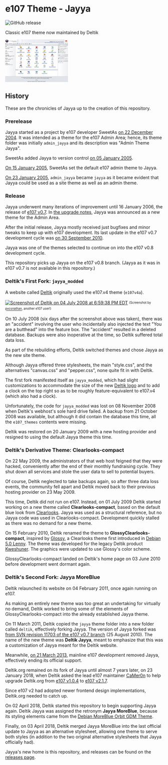 # e107 Theme - Jayya

![GitHub release](https://img.shields.io/github/release/Deltik/e107-theme-jayya.svg)

Classic e107 theme now maintained by Deltik

![preview.jpg](/preview.jpg?raw=true "Theme Preview")

## History

These are the chronicles of Jayya up to the creation of this repository.

### Prerelease

Jayya started as a project by e107 developer SweetAs [on 22 December 2004](https://web.archive.org/web/20180406032135/https://sourceforge.net/p/e107/svn/1232/tree/trunk/e107_0.7/e107_themes/admin_jayya/theme.php#l20).  It was intended as a theme for the e107 Admin Area; hence, its theme folder was initially `admin_jayya` and its description was "Admin Theme Jayya".

SweetAs added Jayya to version control [on 05 January 2005](https://sourceforge.net/p/e107/svn/1232/).

[On 15 January 2005](https://sourceforge.net/p/e107/svn/1322/), SweetAs set the default e107 admin theme to Jayya.

[On 23 January 2005](https://sourceforge.net/p/e107/svn/1424/), `admin_jayya` became `jayya` as it became evident that Jayya could be used as a site theme as well as an admin theme.

### Release

Jayya underwent many iterations of improvement until 16 January 2006, the release of [e107 v0.7](https://sourceforge.net/projects/e107/files/e107/e107v0.7/).  In [the upgrade notes](https://web.archive.org/web/20080803182301/http://e107.org:80/page.php?6), Jayya was announced as a new theme for the Admin Area.

After the initial release, Jayya mostly received just bugfixes and minor tweaks to keep up with e107 development.  Its last update in the e107 v0.7 development cycle was [on 30 September 2010](https://web.archive.org/web/20180406035109/https://sourceforge.net/p/e107/svn/13116/log/?path=/trunk/e107_0.7/e107_themes/jayya).

Jayya was one of the themes selected to continue on into the e107 v0.8 development cycle.

This repository picks up Jayya on the e107 v0.8 branch.  (Jayya as it was in e107 v0.7 is not available in this repository.)

### Deltik's First Fork: `jayya_modded`

A website called [Deltik](https://www.deltik.org) originally used the e107.v4 theme (`e107v4a`).

[![Screenshot of Deltik on 04 July 2008 at 6:59:38 PM EDT](https://i.imgur.com/iB1COnB.jpg)](https://i.imgur.com/iB1COnB.jpg)
<sup><sub>(Screenshot by [pvcsnathan](https://web.archive.org/web/20171016103900/http://pvcsnathan.com/news.php), another e107 user!)</sub></sup>

On 10 July 2008 (six days after the screenshot above was taken), there was an "accident" involving the user who incidentally also injected the text "You are a butthead" into the feature box.  The "accident" resulted in a deleted database.  Backups were also inoperative at the time, so Deltik suffered total data loss.

As part of the rebuilding efforts, Deltik switched themes and chose Jayya as the new site theme.

Although Jayya offered three stylesheets, the main "style.css", and the alternatives "canvas.css" and "pepper.css", none quite fit in with Deltik.

The first fork manifested itself as `jayya_modded`, which had slight customizations to accommodate the size of the new [Deltik logo](https://i.imgur.com/Y8FU5xv.png) and to add a clock on the top right so as to be roughly feature-equivalent to e107.v4 (which also had a clock).

Unfortunately, the code for `jayya_modded` was lost on 08 November 2008 when Deltik's webhost's sole hard drive failed.  A backup from 21 October 2008 was available, but although it did contain the database this time, all the `e107_themes` contents were missing.

Deltik was restored on 20 January 2009 with a new hosting provider and resigned to using the default Jayya theme this time.

### Deltik's Derivative Theme: Clearlooks-compact

On 22 May 2009, the administrators of that web host feigned that they were hacked, conveniently after the end of their monthly fundraising cycle.  They shut down all services and stole the user data to sell to potential buyers.

Of course, Deltik neglected to take backups again, so after three data loss events, the community fell apart and Deltik moved back to their previous hosting provider on 23 May 2009.

This time, Deltik did not run on e107.  Instead, on 01 July 2009 Deltik started working on a new theme called **Clearlooks-compact**, based on the default blue look from [Clearlooks](https://en.wikipedia.org/wiki/Clearlooks).  Jayya was used as a structural reference, but no Jayya code was used in Clearlooks-compact.  Development quickly stalled as there was no demand for a new theme.

On 15 February 2010, Deltik renamed the theme to **GlossyClearlooks-compact**, inspired by [Glossy](http://archive.debian.org/debian/pool/main/g/gnome-themes/gnome-themes_2.22.2-1_all.deb), a Clearlooks theme first introduced in [Debian 5.0 Lenny](https://www.debian.org/releases/lenny/).  The theme was developed for the legacy Deltik product [Kweshuner](https://github.com/Deltik/products-legacy#kweshuner).  The graphics were updated to use Glossy's color scheme.

GlossyClearlooks-compact landed on Deltik's home page on 03 June 2010 before development went dormant again.

### Deltik's Second Fork: Jayya MoreBlue

Deltik relaunched its website on 04 February 2011, once again running on e107.

As making an entirely new theme was too great an undertaking for virtually no demand, Deltik worked to bring some of the elements of GlossyClearlooks-compact into the already established Jayya theme.

On 11 March 2011, Deltik copied the `jayya` theme folder into a new folder called `deltik`, effectively forking Jayya.  The version of Jayya forked was [from SVN revision 11703 of the e107 v0.7 branch](https://sourceforge.net/p/e107/svn/11703/log/?path=/trunk/e107_0.7/e107_themes/jayya) (25 August 2010).  The name of the new theme was **Deltik Jayya**, meant to emphasize that this was a customization of Jayya meant for the Deltik website.

Meanwhile, [on 21 March 2013](https://github.com/e107inc/e107/commit/7f5599b7b629aa3185a84aa66b05592954f14a52#diff-0f0f249ae28e5bfcf3f17d997c5489c6), mainline e107 development removed Jayya, effectively ending its official support.

Deltik.org remained on its fork of Jayya until almost 7 years later, on 23 January 2018, when Deltik asked the lead e107 maintainer [CaMer0n](https://github.com/CaMer0n/) to help upgrade Deltik.org from [e107 v1.0.4](https://sourceforge.net/projects/e107/files/e107/e107%20v1.0.4/) to [e107 v2.1.7](https://github.com/e107inc/e107/releases/tag/v2.1.7).

Since e107 v2 had adopted newer frontend design implementations, Deltik.org needed to catch up.

On 02 April 2018, Deltik started this repository to begin supporting Jayya again.  Deltik Jayya was assigned the retronym **Jayya MoreBlue**, because its styling elements came from the [Debian MoreBlue Orbit GDM Theme](https://web.archive.org/web/20180406190541/http://dgepi.salud.gob.mx/gdm/themes/debian-moreblue-orbit/).

Finally, on 03 April 2018, Deltik merged Jayya MoreBlue into the last official update to Jayya as an alternative stylesheet, allowing one theme to serve both styles (in addition to the two original alternative stylesheets that Jayya officially had).

Jayya's new home is this repository, and releases can be found on the [releases page](https://github.com/Deltik/e107-theme-jayya/releases).
